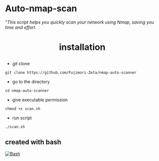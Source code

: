 # Auto-nmap-scan
<i>"This script helps you quickly scan your network using Nmap, saving you time and effort.</i>


<b><h1><p align="center">installation</p></h1></b>

- git clone
```
git clone https://github.com/Fujimori-Zeta/nmap-auto-scanner
```
- go to the directory
```
cd nmap-auto-scanner
```
- give executable permission
```
chmod +x scan.sh
```
- run script
```
./scan.sh
```





## created with bash

[![Bash][bash-shield]][bash-url]

[bash-shield]: https://img.shields.io/badge/Bash-4EAA25?style=for-the-badge&logo=gnu-bash&logoColor=white
[bash-url]: https://www.gnu.org/software/bash/
